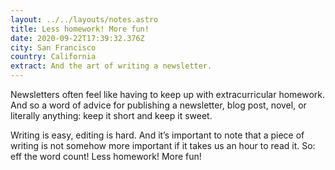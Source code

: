 ```yaml
---
layout: ../../layouts/notes.astro
title: Less homework! More fun!
date: 2020-09-22T17:39:32.376Z
city: San Francisco
country: California
extract: And the art of writing a newsletter.
---
```


Newsletters often feel like having to keep up with extracurricular homework. And so a word of advice for publishing a newsletter, blog post, novel, or literally anything: keep it short and keep it sweet.

Writing is easy, editing is hard. And it’s important to note that a piece of writing is not somehow more important if it takes us an hour to read it. So: eff the word count! Less homework! More fun!
